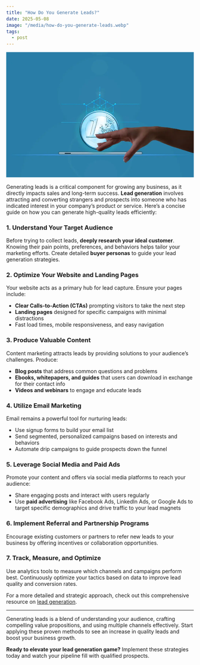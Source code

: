 ```yaml
---
title: "How Do You Generate Leads?"
date: 2025-05-08
image: "/media/how-do-you-generate-leads.webp"
tags:
  - post
---
```


![How Do You Generate Leads?](/media/how-do-you-generate-leads.webp)

Generating leads is a critical component for growing any business, as it directly impacts sales and long-term success. **Lead generation** involves attracting and converting strangers and prospects into someone who has indicated interest in your company’s product or service. Here’s a concise guide on how you can generate high-quality leads efficiently:

### 1. Understand Your Target Audience  
Before trying to collect leads, **deeply research your ideal customer**. Knowing their pain points, preferences, and behaviors helps tailor your marketing efforts. Create detailed **buyer personas** to guide your lead generation strategies.

### 2. Optimize Your Website and Landing Pages  
Your website acts as a primary hub for lead capture. Ensure your pages include:  
- **Clear Calls-to-Action (CTAs)** prompting visitors to take the next step  
- **Landing pages** designed for specific campaigns with minimal distractions  
- Fast load times, mobile responsiveness, and easy navigation  

### 3. Produce Valuable Content  
Content marketing attracts leads by providing solutions to your audience’s challenges. Produce:  
- **Blog posts** that address common questions and problems  
- **Ebooks, whitepapers, and guides** that users can download in exchange for their contact info  
- **Videos and webinars** to engage and educate leads  

### 4. Utilize Email Marketing  
Email remains a powerful tool for nurturing leads:  
- Use signup forms to build your email list  
- Send segmented, personalized campaigns based on interests and behaviors  
- Automate drip campaigns to guide prospects down the funnel  

### 5. Leverage Social Media and Paid Ads  
Promote your content and offers via social media platforms to reach your audience:  
- Share engaging posts and interact with users regularly  
- Use **paid advertising** like Facebook Ads, LinkedIn Ads, or Google Ads to target specific demographics and drive traffic to your lead magnets  

### 6. Implement Referral and Partnership Programs  
Encourage existing customers or partners to refer new leads to your business by offering incentives or collaboration opportunities.

### 7. Track, Measure, and Optimize  
Use analytics tools to measure which channels and campaigns perform best. Continuously optimize your tactics based on data to improve lead quality and conversion rates.

For a more detailed and strategic approach, check out this comprehensive resource on [lead generation](https://leadcraftr.com/posts/lead-generation/).

---

Generating leads is a blend of understanding your audience, crafting compelling value propositions, and using multiple channels effectively. Start applying these proven methods to see an increase in quality leads and boost your business growth.  

**Ready to elevate your lead generation game?** Implement these strategies today and watch your pipeline fill with qualified prospects.
